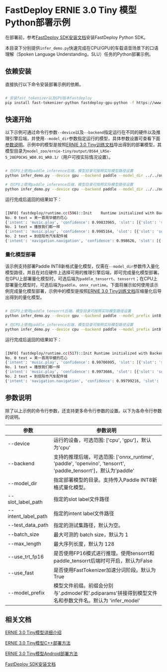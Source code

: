 # FastDeploy ERNIE 3.0 Tiny 模型Python部署示例

在部署前，参考[FastDeploy SDK安装文档](https://github.com/PaddlePaddle/FastDeploy/blob/develop/docs/cn/build_and_install/download_prebuilt_libraries.md)安装FastDeploy Python SDK。

本目录下分别提供`infer_demo.py`快速完成在CPU/GPU的车载语音场景下的口语理解（Spoken Language Understanding，SLU）任务的Python部署示例。


## 依赖安装

直接执行以下命令安装部署示例的依赖。

```bash

# 安装fast_tokenizer以及GPU版本fastdeploy
pip install fast-tokenizer-python fastdeploy-gpu-python -f https://www.paddlepaddle.org.cn/whl/fastdeploy.html

```

## 快速开始

以下示例可通过命令行参数`--device`以及`--backend`指定运行在不同的硬件以及推理引擎后端，并使用`--model_dir`参数指定运行的模型，具体参数设置可查看下面[参数说明](#参数说明)。示例中的模型是按照[ERNIE 3.0 Tiny训练文档](../../README.md)导出得到的部署模型，其模型目录为`model_zoo/ernie-tiny/output/BS64_LR5e-5_20EPOCHS_WD0.01_WR0.1/`（用户可按实际情况设置）。

```bash

# 在GPU上使用paddle_inference后端，模型目录可按照实际模型路径设置
python infer_demo.py --device gpu --backend paddle --model_dir ../../output/BS64_LR5e-5_20EPOCHS_WD0.01_WR0.1 --slot_label_path ../../data/slots_label.txt --intent_label_path ../../data/intent_label.txt

# 在CPU上使用paddle_inference后端，模型目录可按照实际模型路径设置
python infer_demo.py --device cpu --backend paddle --model_dir ../../output/BS64_LR5e-5_20EPOCHS_WD0.01_WR0.1 --slot_label_path ../../data/slots_label.txt --intent_label_path ../../data/intent_label.txt

```

运行完成后返回的结果如下：

```bash

[INFO] fastdeploy/runtime.cc(596)::Init    Runtime initialized with Backend::PDINFER in Device::GPU.
No. 0 text = 来一首周华健的花心
{'intent': 'music.play', 'confidence': 0.99833965, 'slot': [{'slot': 'singer', 'entity': '周华健', 'pos': [3, 5]}, {'slot': 'song', 'entity': '花心', 'pos': [7, 8]}]}
No. 1 text = 播放我们都一样
{'intent': 'music.play', 'confidence': 0.9985164, 'slot': [{'slot': 'song', 'entity': '我们都一样', 'pos': [2, 6]}]}
No. 2 text = 到信阳市汽车配件城
{'intent': 'navigation.navigation', 'confidence': 0.998626, 'slot': [{'slot': 'destination', 'entity': '信阳市汽车配件城', 'pos': [1, 8]}]}

```

### 量化模型部署

该示例支持部署Paddle INT8新格式量化模型，仅需在`--model_dir`参数传入量化模型路径，并且在对应硬件上选择可用的推理引擎后端，即可完成量化模型部署。在GPU上部署量化模型时，可选后端为`paddle_tensorrt`、`tensorrt`；在CPU上部署量化模型时，可选后端为`paddle`、`onnx_runtime`。下面将展示如何使用该示例完成量化模型部署，示例中的模型是按照[ERNIE 3.0 Tiny训练文档](../../README.md)压缩量化后导出得到的量化模型。

```bash

# 在GPU上使用paddle_tensorrt后端，模型目录可按照实际模型路径设置
python infer_demo.py --device gpu --backend paddle --model_prefix int8 --model_dir ../../output/BS64_LR5e-5_20EPOCHS_WD0.01_WR0.1 --slot_label_path ../../data/slots_label.txt --intent_label_path ../../data/intent_label.txt

# 在CPU上使用paddle_inference后端，模型目录可按照实际模型路径设置
python infer_demo.py --device cpu --backend paddle --model_prefix int8 --model_dir ../../output/BS64_LR5e-5_20EPOCHS_WD0.01_WR0.1_quant --slot_label_path ../../data/slots_label.txt --intent_label_path ../../data/intent_label.txt

```

运行完成后返回的结果如下：

```bash

[INFO] fastdeploy/runtime.cc(517)::Init	Runtime initialized with Backend::PDINFER in Device::GPU.
No. 0 text = 来一首周华健的花心
{'intent': 'music.play', 'confidence': 0.99706995, 'slot': [{'slot': 'singer', 'entity': '周华健', 'pos': [3, 5]}, {'slot': 'song', 'entity': '花心', 'pos': [7, 8]}]}
No. 1 text = 播放我们都一样
{'intent': 'music.play', 'confidence': 0.9973666, 'slot': [{'slot': 'song', 'entity': '我们都一样', 'pos': [2, 6]}]}
No. 2 text = 到信阳市汽车配件城
{'intent': 'navigation.navigation', 'confidence': 0.99799216, 'slot': [{'slot': 'destination', 'entity': '信阳市汽车配件城', 'pos': [1, 8]}]}

```

## 参数说明

除了以上示例的命令行参数，还支持更多命令行参数的设置。以下为各命令行参数的说明。

| 参数 |参数说明 |
|----------|--------------|
|--device | 运行的设备，可选范围: ['cpu', 'gpu']，默认为'cpu' |
|--backend | 支持的推理后端，可选范围: ['onnx_runtime', 'paddle', 'openvino', 'tensorrt', 'paddle_tensorrt']，默认为'paddle' |
|--model_dir | 指定部署模型的目录。支持传入Paddle INT8新格式量化模型。 |
|--slot_label_path| 指定的slot label文件路径 |
|--intent_label_path| 指定的intent label文件路径 |
|--test_data_path| 指定的测试集路径，默认为空。 |
|--batch_size |最大可测的 batch size，默认为 1|
|--max_length |最大序列长度，默认为 128|
|--use_trt_fp16 | 是否使用FP16模式进行推理。使用tensorrt和paddle_tensorrt后端时可开启，默认为False |
|--use_fast| 是否使用FastTokenizer加速分词阶段。默认为True|
|--model_prefix| 模型文件前缀。前缀会分别与'.pdmodel'和'.pdiparams'拼接得到模型文件名和参数文件名。默认为 'infer_model'|

## 相关文档

[ERNIE 3.0 Tiny模型详细介绍](../../README.md)

[ERNIE 3.0 Tiny模型C++部署方法](../cpp/README.md)

[ERNIE 3.0 Tiny模型Android部署方法](../android/README.md)

[FastDeploy SDK安装文档](https://github.com/PaddlePaddle/FastDeploy/blob/develop/docs/cn/build_and_install/download_prebuilt_libraries.md)
